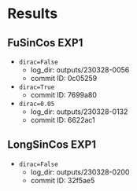 # Results

## FuSinCos EXP1

- `dirac=False`
  - log_dir: outputs/230328-0056
  - commit ID: 0c05259
- `dirac=True`
  - commit ID: 7699a80
- `dirac=0.05`
  - log_dir: outputs/230328-0132
  - commit ID: 6622ac1

## LongSinCos EXP1

- `dirac=False`
  - log_dir: outputs/230328-0200
  - commit ID: 32f5ae5
